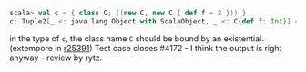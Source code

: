 ```scala
scala> val c = { class C; ((new C, new C { def f = 2 })) }
c: Tuple2[_ <: java.lang.Object with ScalaObject, _ <: C{def f: Int}] = (C$$1@809791,$$anon$$1@5edcf5)
```

in the type of `c`, the class name `C` should be bound by an existential.
(extempore in [r25391](https://codereview.scala-lang.org/fisheye/changelog/scala-svn?cs=25391)) Test case closes #4172 - I think the output is right anyway - review by rytz.
